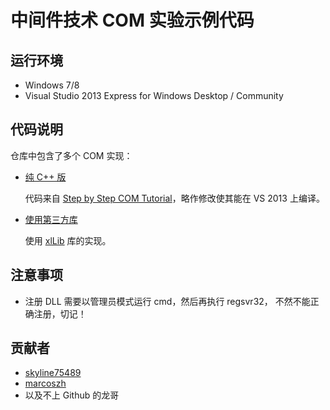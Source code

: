 中间件技术 COM 实验示例代码
=======================

## 运行环境

* Windows 7/8 
* Visual Studio 2013 Express for Windows Desktop / Community


## 代码说明

仓库中包含了多个 COM 实现：

* [纯 C++ 版](https://github.com/HIT-Alibaba/COM-Example/tree/master/Plain-C%2B%2B)
    
    代码来自 [Step by Step COM Tutorial](http://www.codeguru.com/cpp/com-tech/activex/tutorials/article.php/c5567/Step-by-Step-COM-Tutorial.htm)，略作修改使其能在 VS 2013 上编译。
    
* [使用第三方库](https://github.com/HIT-Alibaba/COM-Example/tree/master/Use-Third-Party-Lib)

	使用 [xlLib](https://github.com/Streamlet/xlLib) 库的实现。
	
## 注意事项

* 注册 DLL 需要以管理员模式运行 cmd，然后再执行 regsvr32， 不然不能正确注册，切记！

    
## 贡献者

* [skyline75489](https://github.com/skyline75489)
* [marcoszh](https://github.com/marcoszh)
* 以及不上 Github 的龙哥

